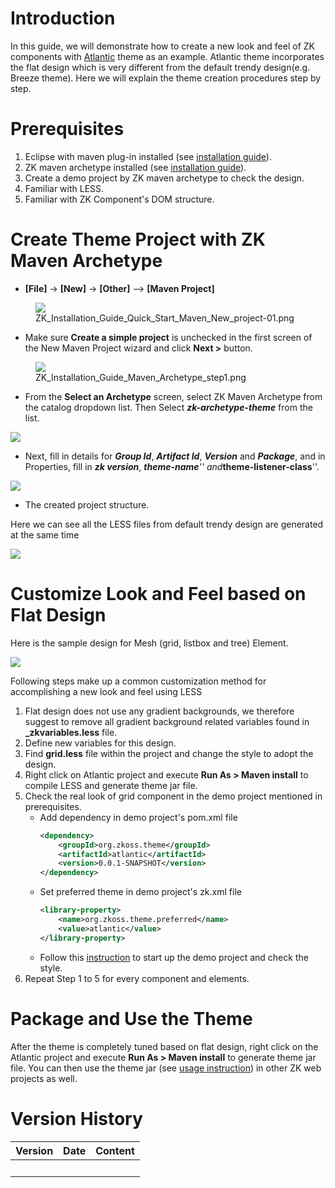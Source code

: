 # Introduction

In this guide, we will demonstrate how to create a new look and feel of
ZK components with [Atlantic](http://github.com/zkoss/atlantic) theme as
an example. Atlantic theme incorporates the flat design which is very
different from the default trendy design(e.g. Breeze theme). Here we
will explain the theme creation procedures step by step.

# Prerequisites

1.  Eclipse with maven plug-in installed (see [ installation
    guide](ZK_Installation_Guide/Quick_Start/Create_and_Run_Your_First_ZK_Application_with_Eclipse_and_Maven)).
2.  ZK maven archetype installed (see [ installation
    guide](ZK_Installation_Guide/Quick_Start/Create_and_Run_Your_First_ZK_Application_with_Eclipse_and_Maven#Add_ZK_Maven_Archetype)).
3.  Create a demo project by ZK maven archetype to check the design.
4.  Familiar with LESS.
5.  Familiar with ZK Component's DOM structure.

# Create Theme Project with ZK Maven Archetype

- **\[File\]** -\> **\[New\]** -\> **\[Other\]** --\> **\[Maven
  Project\]**

  
<figure>
<img src="images/ZK_Installation_Guide_Quick_Start_Maven_New_project-01.png
title="ZK_Installation_Guide_Quick_Start_Maven_New_project-01.png" />
<figcaption>ZK_Installation_Guide_Quick_Start_Maven_New_project-01.png</figcaption>
</figure>

- Make sure **Create a simple project** is unchecked in the first screen
  of the New Maven Project wizard and click **Next \>** button.

  
<figure>
<img src="images/ZK_Installation_Guide_Maven_Archetype_step1.png
title="ZK_Installation_Guide_Maven_Archetype_step1.png" />
<figcaption>ZK_Installation_Guide_Maven_Archetype_step1.png</figcaption>
</figure>

- From the **Select an Archetype** screen, select ZK Maven Archetype
  from the catalog dropdown list. Then Select ***zk-archetype-theme***
  from the list.

  
![](images/styleguide-newtheme1.png)

- Next, fill in details for ***Group Id***, ***Artifact Id***,
  ***Version*** and ***Package***, and in Properties, fill in ***zk
  version***, ***theme-name**'' and***theme-listener-class**''.

  
![](images/styleguide-newtheme2.png)

- The created project structure.

  
Here we can see all the LESS files from default trendy design are
generated at the same time

![](images/styleguide-newtheme3.png)

# Customize Look and Feel based on Flat Design

Here is the sample design for Mesh (grid, listbox and tree) Element.

![](images/styleguide-newtheme4.png)

Following steps make up a common customization method for accomplishing
a new look and feel using LESS

1.  Flat design does not use any gradient backgrounds, we therefore
    suggest to remove all gradient background related variables found in
    **\_zkvariables.less** file.
2.  Define new variables for this design.
3.  Find **grid.less** file within the project and change the style to
    adopt the design.
4.  Right click on Atlantic project and execute **Run As \> Maven
    install** to compile LESS and generate theme jar file.
5.  Check the real look of grid component in the demo project mentioned
    in prerequisites.
    - Add dependency in demo project's pom.xml file
      ``` xml
      <dependency>
          <groupId>org.zkoss.theme</groupId>
          <artifactId>atlantic</artifactId>
          <version>0.0.1-SNAPSHOT</version>
      </dependency>
      ```
    - Set preferred theme in demo project's zk.xml file
      ``` xml
      <library-property>
          <name>org.zkoss.theme.preferred</name>
          <value>atlantic</value>
      </library-property>
      ```
    - Follow this [
      instruction](ZK_Installation_Guide/Quick_Start/Create_and_Run_Your_First_ZK_Application_with_Eclipse_and_Maven#Run_the_application)
      to start up the demo project and check the style.
6.  Repeat Step 1 to 5 for every component and elements.

# Package and Use the Theme

After the theme is completely tuned based on flat design, right click on
the Atlantic project and execute **Run As \> Maven install** to generate
theme jar file. You can then use the theme jar (see [ usage
instruction](ZK_Developer's_Reference/Theming_and_Styling/ZK_Official_Themes#Installation))
in other ZK web projects as well.

# Version History

| Version | Date | Content |
|---------|------|---------|
|         |      |         |
